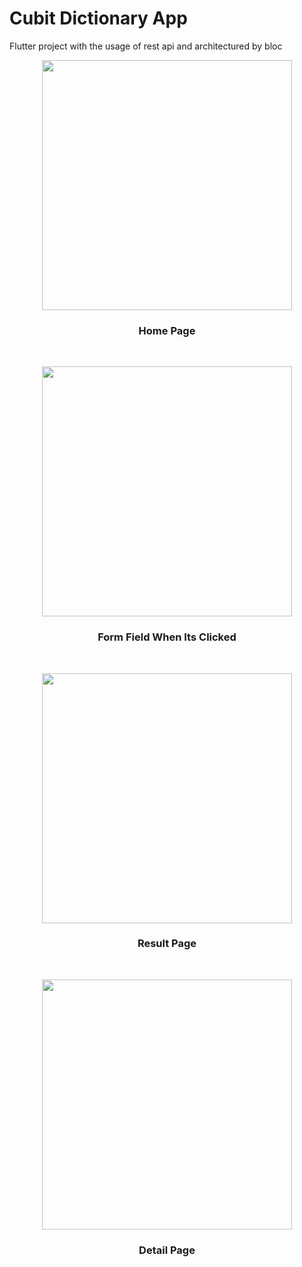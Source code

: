 <h1>
Cubit Dictionary App
</h1>

Flutter project with the usage of rest api and architectured by bloc 

<p align= "center" >
  <img width="400"
       src = "https://github.com/elifbilgep/cubit_dictionary/blob/master/assets/home1.png" alt ="">
<br>
  <h3 align = "center"> Home Page </h3>
</p>

<br>

<p align= "center" >
  <img width="400"
       src = "https://github.com/elifbilgep/cubit_dictionary/blob/master/assets/home2.png" alt ="">
<br>
  <h3 align = "center"> Form Field When Its Clicked </h3>
</p>

<br> 

<p align= "center" >
  <img width="400"
       src = "https://github.com/elifbilgep/cubit_dictionary/blob/master/assets/result.png" alt ="">
<br>
  <h3 align = "center"> Result Page </h3>
</p>

<br>

<p align= "center" >
  <img width="400"
       src = "https://github.com/elifbilgep/cubit_dictionary/blob/master/assets/detail.png" alt ="">
<br>
  <h3 align = "center"> Detail Page </h3>
</p>

